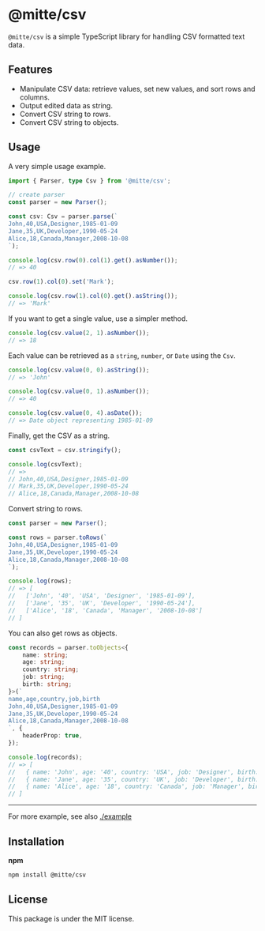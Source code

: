 # @mitte/csv

`@mitte/csv` is a simple TypeScript library for handling CSV formatted text data.

## Features

- Manipulate CSV data: retrieve values, set new values, and sort rows and columns.
- Output edited data as string.
- Convert CSV string to rows.
- Convert CSV string to objects.

## Usage

A very simple usage example.

```ts
import { Parser, type Csv } from '@mitte/csv';

// create parser
const parser = new Parser();

const csv: Csv = parser.parse(`
John,40,USA,Designer,1985-01-09
Jane,35,UK,Developer,1990-05-24
Alice,18,Canada,Manager,2008-10-08
`);

console.log(csv.row(0).col(1).get().asNumber());
// => 40

csv.row(1).col(0).set('Mark');

console.log(csv.row(1).col(0).get().asString());
// => 'Mark'
```

If you want to get a single value, use a simpler method.

```ts
console.log(csv.value(2, 1).asNumber());
// => 18
```
Each value can be retrieved as a `string`, `number`, or `Date` using the `Csv`.

```ts
console.log(csv.value(0, 0).asString());
// => 'John'

console.log(csv.value(0, 1).asNumber());
// => 40

console.log(csv.value(0, 4).asDate());
// => Date object representing 1985-01-09
```

Finally, get the CSV as a string.

```ts
const csvText = csv.stringify();

console.log(csvText);
// => 
// John,40,USA,Designer,1985-01-09
// Mark,35,UK,Developer,1990-05-24
// Alice,18,Canada,Manager,2008-10-08
```

Convert string to rows.

```ts
const parser = new Parser();

const rows = parser.toRows(`
John,40,USA,Designer,1985-01-09
Jane,35,UK,Developer,1990-05-24
Alice,18,Canada,Manager,2008-10-08
`);

console.log(rows);
// => [
//   ['John', '40', 'USA', 'Designer', '1985-01-09'],
//   ['Jane', '35', 'UK', 'Developer', '1990-05-24'],
//   ['Alice', '18', 'Canada', 'Manager', '2008-10-08']
// ]
```

You can also get rows as objects.

```ts
const records = parser.toObjects<{
    name: string;
    age: string;
    country: string;
    job: string;
    birth: string;
}>(`
name,age,country,job,birth
John,40,USA,Designer,1985-01-09
Jane,35,UK,Developer,1990-05-24
Alice,18,Canada,Manager,2008-10-08
`, {
    headerProp: true,
});

console.log(records);
// => [
//   { name: 'John', age: '40', country: 'USA', job: 'Designer', birth: '1985-01-09' },
//   { name: 'Jane', age: '35', country: 'UK', job: 'Developer', birth: '1990-05-24' },
//   { name: 'Alice', age: '18', country: 'Canada', job: 'Manager', birth: '2008-10-08' }
// ]
```

---

For more example, see also [./example](./example)

## Installation

**npm**

```bash
npm install @mitte/csv
```

## License

This package is under the MIT license.